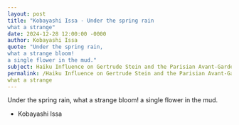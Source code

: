 ```yaml
---
layout: post
title: "Kobayashi Issa - Under the spring rain
what a strange"
date: 2024-12-28 12:00:00 -0000
author: Kobayashi Issa
quote: "Under the spring rain,
what a strange bloom!
a single flower in the mud."
subject: Haiku Influence on Gertrude Stein and the Parisian Avant-Garde (1910s)
permalink: /Haiku Influence on Gertrude Stein and the Parisian Avant-Garde (1910s)/Kobayashi Issa/Kobayashi Issa - Under the spring rain
what a strange
---
```


Under the spring rain,
what a strange bloom!
a single flower in the mud.

- Kobayashi Issa
